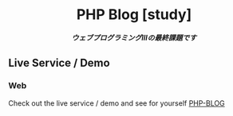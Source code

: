 <div align="center">
    <h1>PHP Blog [study]</h1>
    <strong><i>ウェブプログラミングⅢの最終課題です</i></strong>
</div>

## Live Service / Demo

### Web

Check out the live service / demo and see for yourself [PHP-BLOG](https://blog.swqh.online)
